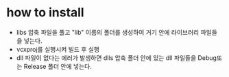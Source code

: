 # how to install
- libs 압축 파일을 풀고 "lib" 이름의 폴더를 생성하여 거기 안에 라이브러리 파일들을 넣는다.
- vcxproj를 실행시켜 빌드 후 실행
- dll 파일이 없다는 에러가 발생하면 dlls 압축 폴더 안에 있는 dll 파일들을 Debug또는 Release 폴더 안에 넣는다.
  
